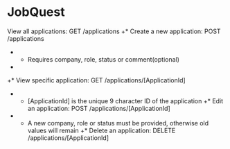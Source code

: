 # JobQuest

 View all applications: GET /applications
 +* Create a new application: POST /applications
 + * Requires company, role, status or comment(optional) 
 +
 +* View specific application: GET /applications/[ApplicationId]
 + * [ApplicationId] is the unique 9 character ID of the application
 +* Edit an application: POST /applications/[ApplicationId]
 + * A new company, role or status must be provided, otherwise old values will remain
 +* Delete an application: DELETE /applications/[ApplicationId]